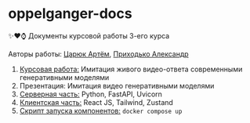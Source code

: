 # oppelganger-docs
✨❤⌚ Документы курсовой работы 3-его курса

Авторы работы: <a href="https://funcfolio.ru">Царюк Артём</a>, <a href="https://t.me/Racionalus">Приходько Александр</a>

1. <a href="https://github.com/Oppelganger/.github/blob/main/%D0%98%D0%BC%D0%B8%D1%82%D0%B0%D1%86%D0%B8%D1%8F%20%D0%B6%D0%B8%D0%B2%D0%BE%D0%B3%D0%BE%20%D0%B2%D0%B8%D0%B4%D0%B5%D0%BE-%D0%BE%D1%82%D0%B2%D0%B5%D1%82%D0%B0%20%D1%81%D0%BE%D0%B2%D1%80%D0%B5%D0%BC%D0%B5%D0%BD%D0%BD%D1%8B%D0%BC%D0%B8%20%D0%B3%D0%B5%D0%BD%D0%B5%D1%80%D0%B0%D1%82%D0%B8%D0%B2%D0%BD%D1%8B%D0%BC%D0%B8%20%D0%BC%D0%BE%D0%B4%D0%B5%D0%BB%D1%8F%D0%BC%D0%B8.pdf">Курсовая работа:</a> Имитация живого видео-ответа современными генеративными моделями
2. Презентация: Имитация видео генеративными моделями
3. <a href="https://github.com/Oppelganger/oppelganger">Серверная часть:</a> Python, FastAPI, Uvicorn
4. <a href="https://github.com/Oppelganger/oppelganger-frontend">Клиентская часть:</a> React JS, Tailwind, Zustand
5. <a href="https://github.com/Oppelganger/oppelganger-devops">Скрипт запуска компонентов:</a> `docker compose up`
